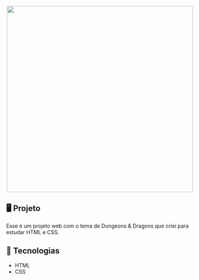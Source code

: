 <p align="center">
  <img src="https://i.imgur.com/ExXmoxH.png" width='500px' />
</p>

## 🖥️ Projeto

Esse é um projeto web com o tema de Dungeons & Dragons que criei para estudar HTML e CSS.

## 🚀 Tecnologias

- HTML
- CSS
